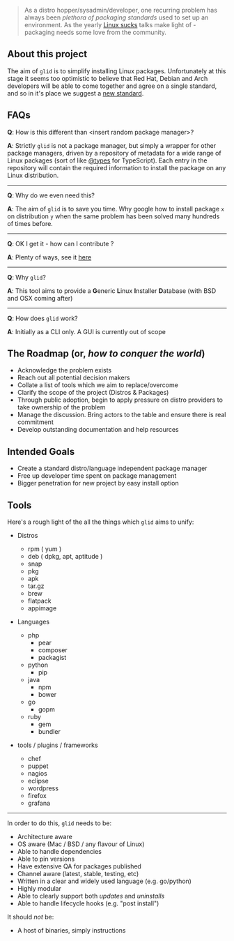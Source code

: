 
> As a distro hopper/sysadmin/developer, one recurring problem has always been *plethora of packaging standards* used to set up an environment. As the yearly [Linux sucks](https://github.com/BryanLunduke/LinuxSucks) talks make light of - packaging needs some love from the community.

## About this project

The aim of `glid` is to simplify installing Linux packages. Unfortunately at this stage it seems too optimistic to believe that Red Hat, Debian and Arch developers will be able to come together and agree on a single standard, and so in it's place we suggest a [new standard](https://xkcd.com/927/).

## FAQs
**Q**:  How is this different than <insert random package manager\>?

**A**:  Strictly `glid` is not a package manager, but simply a wrapper for other package managers, driven by a repository of metadata for a wide range of Linux packages (sort of like [@types](https://github.com/DefinitelyTyped/DefinitelyTyped) for TypeScript). Each entry in the repository will contain the required information to install the package on any Linux distribution.

-----

**Q**: Why do we even need this?

**A**: The aim of `glid` is to save you time. Why google how to install package `x` on distribution `y` when the same problem has been solved many hundreds of times before.

-----

**Q**: OK I get it - how can I contribute ?

**A**: Plenty of ways, see it [here](/contribute.md)

----

**Q**: Why `glid`?

**A**: This tool aims to provide a **G**eneric **L**inux **I**nstaller **D**atabase (with BSD and OSX coming after)

----

**Q**: How does `glid` work?

**A**: Initially as a CLI only. A GUI is currently out of scope


## The Roadmap (or, *how to conquer the world*)

 - Acknowledge the problem exists
 - Reach out all potential decision makers
 - Collate a list of tools which we aim to replace/overcome
 - Clarify the scope of the project (Distros & Packages)
 - Through public adoption, begin to apply pressure on distro providers to take ownership of the problem
 - Manage the discussion. Bring actors to the table and ensure there is real commitment
 - Develop outstanding documentation and help resources

## Intended Goals

 - Create a standard distro/language independent package manager
 - Free up developer time spent on package management
 - Bigger penetration for new project by easy install option


## Tools

Here's a rough light of the all the things which `glid` aims to unify:

 - Distros
	- rpm ( yum )
	- deb ( dpkg, apt, aptitude )
	- snap
	- pkg
	- apk
	- tar.gz
	- brew
	- flatpack
	- appimage

 - Languages
	- php
		- pear
		- composer
		- packagist
	- python
		- pip
	- java
		- npm
		- bower
	- go
		- gopm
	- ruby
		- gem
		- bundler

 - tools / plugins / frameworks
	- chef
	- puppet
	- nagios
	- eclipse
	- wordpress
	- firefox
	- grafana

------

In order to do this, `glid` needs to be:

 - Architecture aware
 - OS aware (Mac / BSD / any flavour of Linux)
 - Able to handle dependencies
 - Able to pin versions
 - Have extensive QA for packages published
 - Channel aware (latest, stable, testing, etc)
 - Written in a clear and widely used language (e.g. go/python)
 - Highly modular
 - Able to clearly support both *updates* and *uninstalls*
 - Able to handle lifecycle hooks (e.g. "post install")

It should *not* be:
 - A host of binaries, simply instructions
